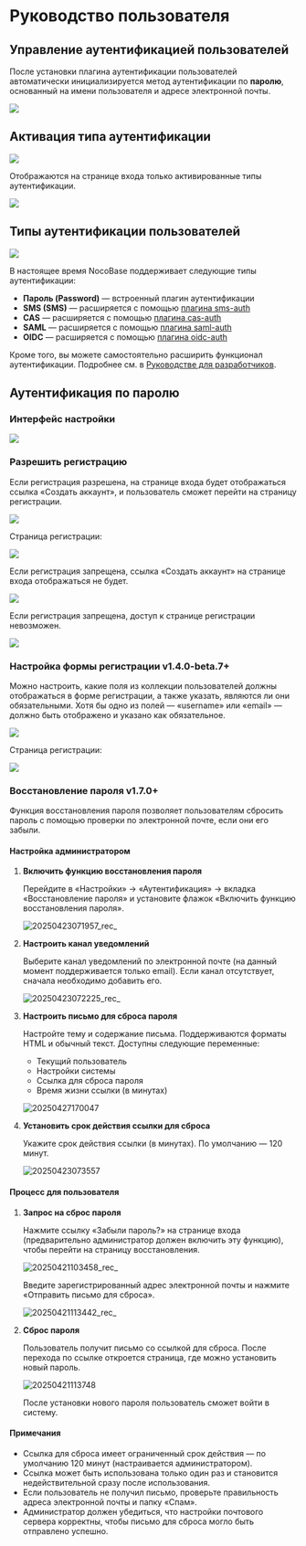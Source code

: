 # Руководство пользователя

## Управление аутентификацией пользователей

После установки плагина аутентификации пользователей автоматически инициализируется метод аутентификации по **паролю**, основанный на имени пользователя и адресе электронной почты.

![](https://static-docs.nocobase.com/66eaa9d5421c9cb713b117366bd8a5d5.png)

## Активация типа аутентификации

![](https://static-docs.nocobase.com/7f1fb8f8ca5de67ffc68eff0a65848f5.png)

Отображаются на странице входа только активированные типы аутентификации.

![](https://static-docs.nocobase.com/8375a36ef98417af0f0977f1e07345dd.png)

## Типы аутентификации пользователей

![](https://static-docs.nocobase.com/da4250c0cea343ebe470cbf7be4b12e4.png)

В настоящее время NocoBase поддерживает следующие типы аутентификации:

- **Пароль (Password)** — встроенный плагин аутентификации
- **SMS (SMS)** — расширяется с помощью [плагина sms-auth](../../auth-sms/index.md)
- **CAS** — расширяется с помощью [плагина cas-auth](../../auth-cas/index.md)
- **SAML** — расширяется с помощью [плагина saml-auth](../../auth-saml/index.md)
- **OIDC** — расширяется с помощью [плагина oidc-auth](../../auth-oidc/index.md)

Кроме того, вы можете самостоятельно расширить функционал аутентификации. Подробнее см. в [Руководстве для разработчиков](../dev/guide.md).

## Аутентификация по паролю

### Интерфейс настройки

![](https://static-docs.nocobase.com/202411131505095.png)

### Разрешить регистрацию

Если регистрация разрешена, на странице входа будет отображаться ссылка «Создать аккаунт», и пользователь сможет перейти на страницу регистрации.

![](https://static-docs.nocobase.com/78903930d4b47aaf75cf94c55dd3596e.png)

Страница регистрации:

![](https://static-docs.nocobase.com/ac3c3ab42df28cb7c6dc70b24e99e7f7.png)

Если регистрация запрещена, ссылка «Создать аккаунт» на странице входа отображаться не будет.

![](https://static-docs.nocobase.com/8d5e3b6df9991bfc1c2e095a93745121.png)

Если регистрация запрещена, доступ к странице регистрации невозможен.

![](https://static-docs.nocobase.com/09325c4b07e09f88f80a14dff8430556.png)

### Настройка формы регистрации <Badge>v1.4.0-beta.7+</Badge>

Можно настроить, какие поля из коллекции пользователей должны отображаться в форме регистрации, а также указать, являются ли они обязательными. Хотя бы одно из полей — «username» или «email» — должно быть отображено и указано как обязательное.

![](https://static-docs.nocobase.com/202411262133669.png)

Страница регистрации:

![](https://static-docs.nocobase.com/202411262135801.png)

### Восстановление пароля <Badge>v1.7.0+</Badge>

Функция восстановления пароля позволяет пользователям сбросить пароль с помощью проверки по электронной почте, если они его забыли.

#### Настройка администратором

1. **Включить функцию восстановления пароля**

   Перейдите в «Настройки» → «Аутентификация» → вкладка «Восстановление пароля» и установите флажок «Включить функцию восстановления пароля».

   ![20250423071957_rec_](https://static-docs.nocobase.com/20250423071957_rec_.gif)

2. **Настроить канал уведомлений**

   Выберите канал уведомлений по электронной почте (на данный момент поддерживается только email). Если канал отсутствует, сначала необходимо добавить его.

   ![20250423072225_rec_](https://static-docs.nocobase.com/20250423072225_rec_.gif)

3. **Настроить письмо для сброса пароля**

   Настройте тему и содержание письма. Поддерживаются форматы HTML и обычный текст. Доступны следующие переменные:
   - Текущий пользователь
   - Настройки системы
   - Ссылка для сброса пароля
   - Время жизни ссылки (в минутах)

   ![20250427170047](https://static-docs.nocobase.com/20250427170047.png)

4. **Установить срок действия ссылки для сброса**

   Укажите срок действия ссылки (в минутах). По умолчанию — 120 минут.

   ![20250423073557](https://static-docs.nocobase.com/20250423073557.png)

#### Процесс для пользователя

1. **Запрос на сброс пароля**

   Нажмите ссылку «Забыли пароль?» на странице входа (предварительно администратор должен включить эту функцию), чтобы перейти на страницу восстановления.

   ![20250421103458_rec_](https://static-docs.nocobase.com/20250421103458_rec_.gif)

   Введите зарегистрированный адрес электронной почты и нажмите «Отправить письмо для сброса».

   ![20250421113442_rec_](https://static-docs.nocobase.com/20250421113442_rec_.gif)

2. **Сброс пароля**

   Пользователь получит письмо со ссылкой для сброса. После перехода по ссылке откроется страница, где можно установить новый пароль.

   ![20250421113748](https://static-docs.nocobase.com/20250421113748.png)

   После установки нового пароля пользователь сможет войти в систему.

#### Примечания

- Ссылка для сброса имеет ограниченный срок действия — по умолчанию 120 минут (настраивается администратором).
- Ссылка может быть использована только один раз и становится недействительной сразу после использования.
- Если пользователь не получил письмо, проверьте правильность адреса электронной почты и папку «Спам».
- Администратор должен убедиться, что настройки почтового сервера корректны, чтобы письмо для сброса могло быть отправлено успешно.
